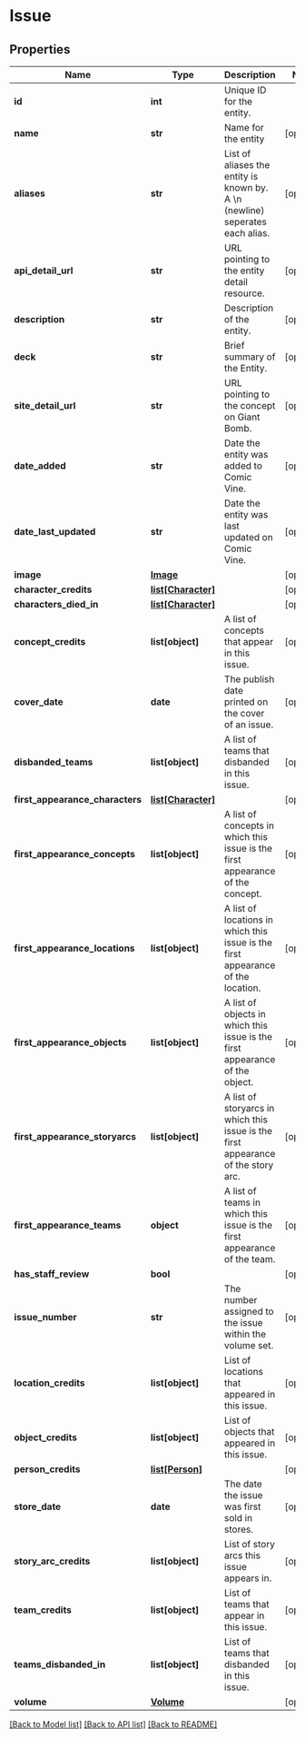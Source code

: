 # Issue

## Properties
Name | Type | Description | Notes
------------ | ------------- | ------------- | -------------
**id** | **int** | Unique ID for the entity. | 
**name** | **str** | Name for the entity | [optional] 
**aliases** | **str** | List of aliases the entity is known by. A \\n (newline) seperates each alias. | [optional] 
**api_detail_url** | **str** | URL pointing to the entity detail resource. | [optional] 
**description** | **str** | Description of the entity. | [optional] 
**deck** | **str** | Brief summary of the Entity. | [optional] 
**site_detail_url** | **str** | URL pointing to the concept on Giant Bomb. | [optional] 
**date_added** | **str** | Date the entity was added to Comic Vine. | [optional] 
**date_last_updated** | **str** | Date the entity was last updated on Comic Vine. | [optional] 
**image** | [**Image**](Image.md) |  | [optional] 
**character_credits** | [**list[Character]**](Character.md) |  | [optional] 
**characters_died_in** | [**list[Character]**](Character.md) |  | [optional] 
**concept_credits** | **list[object]** | A list of concepts that appear in this issue. | [optional] 
**cover_date** | **date** | The publish date printed on the cover of an issue. | [optional] 
**disbanded_teams** | **list[object]** | A list of teams that disbanded in this issue. | [optional] 
**first_appearance_characters** | [**list[Character]**](Character.md) |  | [optional] 
**first_appearance_concepts** | **list[object]** | A list of concepts in which this issue is the first appearance of the concept. | [optional] 
**first_appearance_locations** | **list[object]** | A list of locations in which this issue is the first appearance of the location. | [optional] 
**first_appearance_objects** | **list[object]** | A list of objects in which this issue is the first appearance of the object. | [optional] 
**first_appearance_storyarcs** | **list[object]** | A list of storyarcs in which this issue is the first appearance of the story arc. | [optional] 
**first_appearance_teams** | **object** | A list of teams in which this issue is the first appearance of the team. | [optional] 
**has_staff_review** | **bool** |  | [optional] 
**issue_number** | **str** | The number assigned to the issue within the volume set. | [optional] 
**location_credits** | **list[object]** | List of locations that appeared in this issue. | [optional] 
**object_credits** | **list[object]** | List of objects that appeared in this issue. | [optional] 
**person_credits** | [**list[Person]**](Person.md) |  | [optional] 
**store_date** | **date** | The date the issue was first sold in stores. | [optional] 
**story_arc_credits** | **list[object]** | List of story arcs this issue appears in. | [optional] 
**team_credits** | **list[object]** | List of teams that appear in this issue. | [optional] 
**teams_disbanded_in** | **list[object]** | List of teams that disbanded in this issue. | [optional] 
**volume** | [**Volume**](Volume.md) |  | [optional] 

[[Back to Model list]](../README.md#documentation-for-models) [[Back to API list]](../README.md#documentation-for-api-endpoints) [[Back to README]](../README.md)


